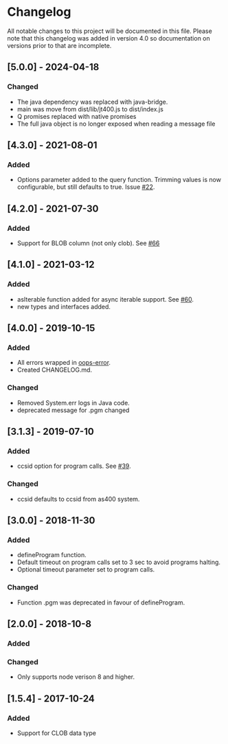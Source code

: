 # Changelog

All notable changes to this project will be documented in this file. Please note that this changelog was added in version 4.0 so documentation on versions prior to that are incomplete.

## [5.0.0] - 2024-04-18

### Changed

- The java dependency was replaced with java-bridge.
- main was move from dist/lib/jt400.js to dist/index.js
- Q promises replaced with native promises
- The full java object is no longer exposed when reading a message file

## [4.3.0] - 2021-08-01

### Added

- Options parameter added to the query function. Trimming values is now configurable, but still defaults to true. Issue [#22](https://github.com/tryggingamidstodin/node-jt400/issues/22).

## [4.2.0] - 2021-07-30

### Added

- Support for BLOB column (not only clob). See [#66](https://github.com/tryggingamidstodin/node-jt400/pull/66)

## [4.1.0] - 2021-03-12

### Added

- asIterable function added for async iterable support. See [#60](https://github.com/tryggingamidstodin/node-jt400/pull/60).
- new types and interfaces added.

## [4.0.0] - 2019-10-15

### Added

- All errors wrapped in [oops-error](https://github.com/tryggingamidstodin/oops-error).
- Created CHANGELOG.md.

### Changed

- Removed System.err logs in Java code.
- deprecated message for .pgm changed

## [3.1.3] - 2019-07-10

### Added

- ccsid option for program calls. See [#39](https://github.com/tryggingamidstodin/node-jt400/pull/39).

### Changed

- ccsid defaults to ccsid from as400 system.

## [3.0.0] - 2018-11-30

### Added

- defineProgram function.
- Default timeout on program calls set to 3 sec to avoid programs halting.
- Optional timeout parameter set to program calls.

### Changed

- Function .pgm was deprecated in favour of defineProgram.

## [2.0.0] - 2018-10-8

### Added

### Changed

- Only supports node verison 8 and higher.

## [1.5.4] - 2017-10-24

### Added

- Support for CLOB data type
